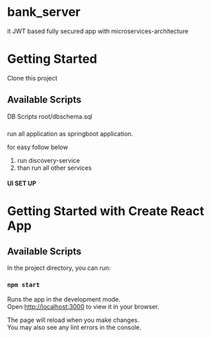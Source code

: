# bank_server
it JWT based fully secured app with microservices-architecture

# Getting Started 

Clone this project 



## Available Scripts

DB Scripts 
root/dbschema.sql

### 
run all application as springboot application.

for easy follow below 
  1. run discovery-service
  2. than run all other services

#### UI SET UP
# Getting Started with Create React App

## Available Scripts

In the project directory, you can run:

### `npm start`

Runs the app in the development mode.\
Open [http://localhost:3000](http://localhost:3000) to view it in your browser.

The page will reload when you make changes.\
You may also see any lint errors in the console.



